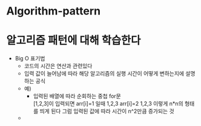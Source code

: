 # Algorithm-pattern


# 알고리즘 패턴에 대해 학습한다
* Big O 표기법 </br>
    * 코드의 시간은 연산과 관련있다
    * 입력 값이 늘어남에 따라 해당 알고리즘의 실행 시간이 어떻게 변하는지에 설명하는 공식
    * 예)
        * 입력된 배열에 따라 순회하는 중첩 for문</br> 
          [1,2,3]이 입력되면 arr[i]=1 일때 1,2,3 arr[i]=2  1,2,3
          이렇게 n*n의 형태를 띄게 된다 그럼 입력된 값에 따라 시간이 n^2만큼 증가되는 것
   *
